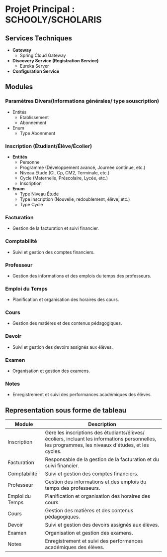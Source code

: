 # Projet Principal : SCHOOLY/SCHOLARIS

## Services Techniques
- **Gateway**
    - Spring Cloud Gateway
- **Discovery Service (Registration Service)**
    - Eureka Server
- **Configuration Service**

## Modules
### Paramètres Divers(Informations générales/ type souscription)
- Entités
    - Etablissement
    - Abonnement
- Enum
    - Type Abonnment 
### Inscription (Étudiant/Élève/Écolier)
- **Entités**
    - Personne
    - Programme (Développement avancé, Journée continue, etc.)
    - Niveau Étude (CI, Cp, CM2, Terminale, etc.)
    - Cycle (Maternelle, Préscolaire, Lycée, etc.)
    - Inscription
- **Enum**
    - Type Niveau Étude
    - Type Inscription (Nouvelle, redoublement, élève, etc.)
    - Type Cycle

### Facturation
- Gestion de la facturation et suivi financier.

### Comptabilité
- Suivi et gestion des comptes financiers.

### Professeur
- Gestion des informations et des emplois du temps des professeurs.

### Emploi du Temps
- Planification et organisation des horaires des cours.

### Cours
- Gestion des matières et des contenus pédagogiques.

### Devoir
- Suivi et gestion des devoirs assignés aux élèves.

### Examen
- Organisation et gestion des examens.

### Notes
- Enregistrement et suivi des performances académiques des élèves.


## Representation sous forme de tableau 
| Module           | Description                                                                                      |
|------------------|--------------------------------------------------------------------------------------------------|
| Inscription      | Gère les inscriptions des étudiants/élèves/écoliers, incluant les informations personnelles, les programmes, les niveaux d'études, et les cycles. |
| Facturation      | Responsable de la gestion de la facturation et du suivi financier.                               |
| Comptabilité     | Suivi et gestion des comptes financiers.                                                         |
| Professeur       | Gestion des informations et des emplois du temps des professeurs.                                |
| Emploi du Temps  | Planification et organisation des horaires des cours.                                            |
| Cours            | Gestion des matières et des contenus pédagogiques.                                               |
| Devoir           | Suivi et gestion des devoirs assignés aux élèves.                                                |
| Examen           | Organisation et gestion des examens.                                                             |
| Notes            | Enregistrement et suivi des performances académiques des élèves.                                 |
